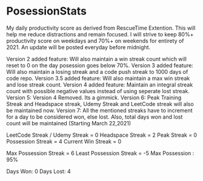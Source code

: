 # PosessionStats

My daily productivity score as derived from RescueTime Extention.
This will help me reduce distractions and remain focused.
I will strive to keep 80%+ productivity score on weekdays and 70%+ on weekends for entirety of 2021.
An update will be posted everyday before midnight.

Version 2 added feature: Will also maintain a win streak count which will reset to 0 on the day posession goes below 70%.
Version 3 added feature: Will also maintain a losing streak and a code push streak to 1000 days of code repo.
Version 3.5 added feature: Will also maintain a max win streak and lose streak count.
Version 4 added feature: Maintain an integral streak count with possible negative values instead of using seperate lost streak.
Version 5: Version 4 Removed. Its a gimmick. 
Version 6: Peak Training Streak and Headspace streak, Udemy Streak and LeetCode streak will also be maintained now.
Version 7: All the mentioned streaks have to increment for a day to be considered won, else lost. Also, total days won and lost count will be maintained (Starting March 22,2021)

LeetCode Streak / Udemy Streak = 0
Headspace Streak = 2
Peak Streak = 0
Possession Streak = 4
Current Win Streak = 0


Max Possession Streak = 6
Least Possession Streak = -5
Max Possession : 95%

Days Won: 0
Days Lost: 4



